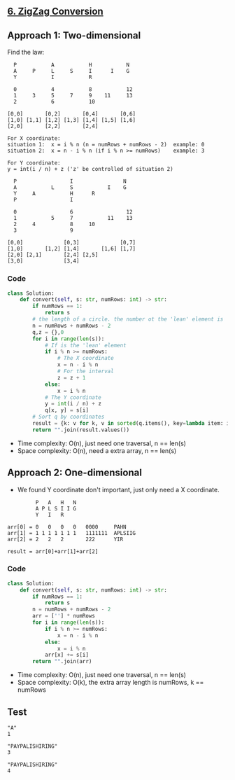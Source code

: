 ## [6. ZigZag Conversion](https://leetcode.com/problems/zigzag-conversion/solution/)

## Approach 1: Two-dimensional

Find the law:

```
  P           A           H           N
  A     P     L     S     I      I    G
  Y           I           R
   
  0           4           8           12      
  1     3     5     7     9    11     13
  2           6           10    
  
[0,0]       [0,2]       [0,4]       [0,6]
[1,0] [1,1] [1,2] [1,3] [1,4] [1,5] [1,6]
[2,0]       [2,2]       [2,4]      

For X coordinate:
situation 1:  x = i % n (n = numRows + numRows - 2)  example: 0
situation 2:  x = n - i % n (if i % n >= numRows)    example: 3

For Y coordinate:
y = int(i / n) + z ('z' be controlled of situation 2)
```

```
  P                 I                N
  A           L     S           I    G
  Y     A           H      R
  P                 I
 
  0                 6                 12
  1           5     7           11    13
  2     4           8     10
  3                 9
  
[0,0]             [0,3]             [0,7]    
[1,0]       [1,2] [1,4]       [1,6] [1,7]
[2,0] [2,1]       [2,4] [2,5]    
[3,0]             [3,4]
```

### Code

```Python
class Solution:
    def convert(self, s: str, numRows: int) -> str:
        if numRows == 1:
            return s
        # the length of a circle. the number ot the 'lean' element is 'numRows - 2'
        n = numRows + numRows - 2
        q,z = {},0
        for i in range(len(s)):
            # If is the 'lean' element
            if i % n >= numRows:
                # The X coordinate
                x = n - i % n
                # For the interval
                z = z + 1
            else:
                x = i % n
            # The Y coordinate
            y = int(i / n) + z
            q[x, y] = s[i]
        # Sort q by coordinates
        result = {k: v for k, v in sorted(q.items(), key=lambda item: item[0])}
        return "".join(result.values())
```

- Time complexity: O(n), just need one traversal, n == len(s)
- Space complexity: O(n), need a extra array, n == len(s)

## Approach 2: One-dimensional

- We found Y coordinate don't important, just only need a X coordinate.

```
         P   A   H   N
         A P L S I I G
         Y   I   R

arr[0] = 0   0   0   0   0000     PAHN
arr[1] = 1 1 1 1 1 1 1   1111111  APLSIIG
arr[2] = 2   2   2       222      YIR

result = arr[0]+arr[1]+arr[2]
```

### Code

```Python
class Solution:
    def convert(self, s: str, numRows: int) -> str:
        if numRows == 1:
            return s
        n = numRows + numRows - 2
        arr = [''] * numRows
        for i in range(len(s)):
            if i % n >= numRows:
                x = n - i % n
            else:
                x = i % n
            arr[x] += s[i]
        return "".join(arr)
```

- Time complexity: O(n), just need one traversal, n == len(s)
- Space complexity: O(k), the extra array length is numRows, k == numRows

## Test

```
"A"
1
```

```
"PAYPALISHIRING"
3
```

```
"PAYPALISHIRING"
4
```

